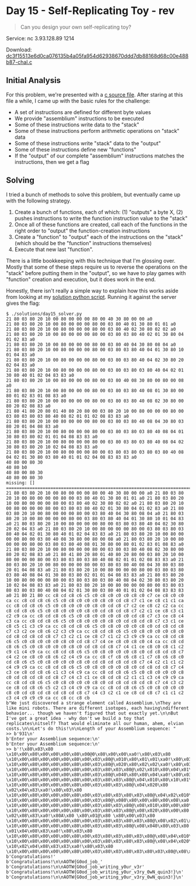 # Day 15 - Self-Replicating Toy - rev

> Can you design your own self-replicating toy?

Service: nc 3.93.128.89 1214

Download: [dc3f15513e6d0ca076135b4a05fa954d62938670ddd7db88168d68c00e488b87-chal.c](https://advent2019.s3.amazonaws.com/dc3f15513e6d0ca076135b4a05fa954d62938670ddd7db88168d68c00e488b87-chal.c)

## Initial Analysis

For this problem, we're presented with a [c source file](./static/dc3f15513e6d0ca076135b4a05fa954d62938670ddd7db88168d68c00e488b87-chal.c). After staring at this file a while, I came up with the basic rules for the challenge:

* A set of instructions are defined for different byte values
* We provide "assemblium" instructions to be executed
* Some of these instructions write data to the "stack"
* Some of these instructions perform arithmetic operations on "stack" data
* Some of these instructions write "stack" data to the "output"
* Some of these instructions define new "functions"
* If the "output" of our complete "assemblium" instructions matches the instructions, then we get a flag

## Solving

I tried a bunch of methods to solve this problem, but eventually came up with the following strategy.

1. Create a bunch of functions, each of which: (1) "outputs" a byte X, (2) pushes instructions to write the function instruction value to the "stack"
2. Once all of these functions are created, call each of the functions in the right order to "output" the function-creation instructions
3. Create a "function" to "output" each of the instructions on the "stack" (which should be the "function" instructions themselves)
4. Execute that new last "function".

There is a little bookkeeping with this technique that I'm glossing over. Mostly that some of these steps require us to reverse the operations on the "stack" before putting them in the "output", so we have to play games with "function" creation and execution, but it does work in the end.

Honestly, there isn't really a simple way to explain how this works aside from looking at my [solution python script](./solutions/day15_solver.py). Running it against the server gives the flag:

```
$ ./solutions/day15_solver.py 
21 80 03 80 20 10 00 80 00 00 00 80 00 40 30 80 00 00 a0
21 80 03 80 20 10 00 80 00 00 00 80 00 03 80 40 01 30 80 01 01 a0
21 80 03 80 20 10 00 80 00 00 00 80 00 03 80 40 02 30 80 02 02 a0
21 80 03 80 20 10 00 80 00 00 00 80 00 03 80 03 80 40 02 01 30 80 04 01 02 83 a0
21 80 03 80 20 10 00 80 00 00 00 80 00 03 80 40 04 30 80 08 04 a0
21 80 03 80 20 10 00 80 00 00 00 80 00 03 80 03 80 40 04 01 30 80 10 01 04 83 a0
21 80 03 80 20 10 00 80 00 00 00 80 00 03 80 03 80 40 04 02 30 80 20 02 04 83 a0
21 80 03 80 20 10 00 80 00 00 00 80 00 03 80 03 80 03 80 40 04 02 01 30 80 40 01 02 04 83 83 a0
21 80 03 80 20 10 00 80 00 00 00 80 00 03 80 40 08 30 80 00 80 00 08 a0
21 80 03 80 20 10 00 80 00 00 00 80 00 03 80 03 80 40 08 01 30 80 00 80 01 02 83 01 08 83 a0
21 80 03 80 20 10 00 80 00 00 00 80 00 03 80 03 80 40 08 02 30 80 00 80 20 02 08 83 a0
21 80 41 80 20 80 01 40 80 20 80 00 03 80 20 10 00 80 00 00 00 80 00 03 80 03 80 03 80 40 08 02 01 01 02 08 83 83 a0
21 80 03 80 20 10 00 80 00 00 00 80 00 03 80 03 80 40 08 04 30 80 03 80 20 01 04 08 83 a0
21 80 03 80 20 10 00 80 00 00 00 80 00 03 80 03 80 03 80 40 08 04 01 30 80 03 80 02 01 01 04 08 83 83 a0
21 80 03 80 20 10 00 80 00 00 00 80 00 03 80 03 80 03 80 40 08 04 02 30 80 03 80 20 10 02 04 08 83 83 a0
21 80 03 80 20 10 00 80 00 00 00 80 00 03 80 03 80 03 80 03 80 40 08 04 02 01 30 80 03 80 40 01 01 02 04 08 83 83 83 a0
40 80 00 80 30
40 80 b0
40 80 00 80 30
40 80 00 80 30
missing: []
================================================================================
21 80 03 80 20 10 00 80 00 00 00 80 00 40 30 80 00 00 a0 21 80 03 80 20 10 00 80 00 00 00 80 00 03 80 40 01 30 80 01 01 a0 21 80 03 80 20 10 00 80 00 00 00 80 00 03 80 40 02 30 80 02 02 a0 21 80 03 80 20 10 00 80 00 00 00 80 00 03 80 03 80 40 02 01 30 80 04 01 02 83 a0 21 80 03 80 20 10 00 80 00 00 00 80 00 03 80 40 04 30 80 08 04 a0 21 80 03 80 20 10 00 80 00 00 00 80 00 03 80 03 80 40 04 01 30 80 10 01 04 83 a0 21 80 03 80 20 10 00 80 00 00 00 80 00 03 80 03 80 40 04 02 30 80 20 02 04 83 a0 21 80 03 80 20 10 00 80 00 00 00 80 00 03 80 03 80 03 80 40 04 02 01 30 80 40 01 02 04 83 83 a0 21 80 03 80 20 10 00 80 00 00 00 80 00 03 80 40 08 30 80 00 80 00 08 a0 21 80 03 80 20 10 00 80 00 00 00 80 00 03 80 03 80 40 08 01 30 80 00 80 01 02 83 01 08 83 a0 21 80 03 80 20 10 00 80 00 00 00 80 00 03 80 03 80 40 08 02 30 80 00 80 20 02 08 83 a0 21 80 41 80 20 80 01 40 80 20 80 00 03 80 20 10 00 80 00 00 00 80 00 03 80 03 80 03 80 40 08 02 01 01 02 08 83 83 a0 21 80 03 80 20 10 00 80 00 00 00 80 00 03 80 03 80 40 08 04 30 80 03 80 20 01 04 08 83 a0 21 80 03 80 20 10 00 80 00 00 00 80 00 03 80 03 80 03 80 40 08 04 01 30 80 03 80 02 01 01 04 08 83 83 a0 21 80 03 80 20 10 00 80 00 00 00 80 00 03 80 03 80 03 80 40 08 04 02 30 80 03 80 20 10 02 04 08 83 83 a0 21 80 03 80 20 10 00 80 00 00 00 80 00 03 80 03 80 03 80 03 80 40 08 04 02 01 30 80 03 80 40 01 01 02 04 08 83 83 83 a0 21 80 21 80 cc c8 cd c8 c6 c5 c0 c8 c0 c0 c0 c8 c0 c7 ce c8 c0 c0 ca cc c8 cd c8 c6 c5 c0 c8 c0 c0 c0 c8 c0 cd c8 c7 c1 ce c8 c1 c1 ca cc c8 cd c8 c6 c5 c0 c8 c0 c0 c0 c8 c0 cd c8 c7 c2 ce c8 c2 c2 ca cc c8 cd c8 c6 c5 c0 c8 c0 c0 c0 c8 c0 cd c8 cd c8 c7 c2 c1 ce c8 c3 c1 c2 c9 ca cc c8 cd c8 c6 c5 c0 c8 c0 c0 c0 c8 c0 cd c8 c7 c3 ce c8 c4 c3 ca cc c8 cd c8 c6 c5 c0 c8 c0 c0 c0 c8 c0 cd c8 cd c8 c7 c3 c1 ce c8 c5 c1 c3 c9 ca cc c8 cd c8 c6 c5 c0 c8 c0 c0 c0 c8 c0 cd c8 cd c8 c7 c3 c2 ce c8 c6 c2 c3 c9 ca cc c8 cd c8 c6 c5 c0 c8 c0 c0 c0 c8 c0 cd c8 cd c8 cd c8 c7 c3 c2 c1 ce c8 c7 c1 c2 c3 c9 c9 ca cc c8 cd c8 c6 c5 c0 c8 c0 c0 c0 c8 c0 cd c8 c7 c4 ce c8 c0 c8 c0 c4 ca cc c8 cd c8 c6 c5 c0 c8 c0 c0 c0 c8 c0 cd c8 cd c8 c7 c4 c1 ce c8 c0 c8 c1 c2 c9 c1 c4 c9 ca cc c8 cd c8 c6 c5 c0 c8 c0 c0 c0 c8 c0 cd c8 cd c8 c7 c4 c2 ce c8 c0 c8 c6 c2 c4 c9 ca cc c8 cf c8 c6 c8 c1 c7 c8 c6 c8 c0 cd c8 c6 c5 c0 c8 c0 c0 c0 c8 c0 cd c8 cd c8 cd c8 c7 c4 c2 c1 c1 c2 c4 c9 c9 ca cc c8 cd c8 c6 c5 c0 c8 c0 c0 c0 c8 c0 cd c8 cd c8 c7 c4 c3 ce c8 cd c8 c6 c1 c3 c4 c9 ca cc c8 cd c8 c6 c5 c0 c8 c0 c0 c0 c8 c0 cd c8 cd c8 cd c8 c7 c4 c3 c1 ce c8 cd c8 c2 c1 c1 c3 c4 c9 c9 ca cc c8 cd c8 c6 c5 c0 c8 c0 c0 c0 c8 c0 cd c8 cd c8 cd c8 c7 c4 c3 c2 ce c8 cd c8 c6 c5 c2 c3 c4 c9 c9 ca cc c8 cd c8 c6 c5 c0 c8 c0 c0 c0 c8 c0 cd c8 cd c8 cd c8 cd c8 c7 c4 c3 c2 c1 ce c8 cd c8 c7 c1 c1 c2 c3 c4 c9 c9 c9 ca cc c8 cc c8 cb
b"We just discovered a strange element called Assemblium.\nThey are like mini robots. There are different isotopes, each having\ndifferent behavior... though we haven't figured that out exactly yet.\n\nBut I've got a great idea - why don't we build a toy that replicates\nitself? That would eliminate all our human, ahem, elvian costs.\n\nLet's do this!\n\nLength of your Assemblium sequence: "
>> b'931\n'
b'Enter your Assemblium sequence:\n'
b'Enter your Assemblium sequence:\n'
>> b'!\x80\x03\x80 \x10\x00\x80\x00\x00\x00\x80\x00@0\x80\x00\x00\xa0!\x80\x03\x80 \x10\x00\x80\x00\x00\x00\x80\x00\x03\x80@\x010\x80\x01\x01\xa0!\x80\x03\x80 \x10\x00\x80\x00\x00\x00\x80\x00\x03\x80@\x020\x80\x02\x02\xa0!\x80\x03\x80 \x10\x00\x80\x00\x00\x00\x80\x00\x03\x80\x03\x80@\x02\x010\x80\x04\x01\x02\x83\xa0!\x80\x03\x80 \x10\x00\x80\x00\x00\x00\x80\x00\x03\x80@\x040\x80\x08\x04\xa0!\x80\x03\x80 \x10\x00\x80\x00\x00\x00\x80\x00\x03\x80\x03\x80@\x04\x010\x80\x10\x01\x04\x83\xa0!\x80\x03\x80 \x10\x00\x80\x00\x00\x00\x80\x00\x03\x80\x03\x80@\x04\x020\x80 \x02\x04\x83\xa0!\x80\x03\x80 \x10\x00\x80\x00\x00\x00\x80\x00\x03\x80\x03\x80\x03\x80@\x04\x02\x010\x80@\x01\x02\x04\x83\x83\xa0!\x80\x03\x80 \x10\x00\x80\x00\x00\x00\x80\x00\x03\x80@\x080\x80\x00\x80\x00\x08\xa0!\x80\x03\x80 \x10\x00\x80\x00\x00\x00\x80\x00\x03\x80\x03\x80@\x08\x010\x80\x00\x80\x01\x02\x83\x01\x08\x83\xa0!\x80\x03\x80 \x10\x00\x80\x00\x00\x00\x80\x00\x03\x80\x03\x80@\x08\x020\x80\x00\x80 \x02\x08\x83\xa0!\x80A\x80 \x80\x01@\x80 \x80\x00\x03\x80 \x10\x00\x80\x00\x00\x00\x80\x00\x03\x80\x03\x80\x03\x80@\x08\x02\x01\x01\x02\x08\x83\x83\xa0!\x80\x03\x80 \x10\x00\x80\x00\x00\x00\x80\x00\x03\x80\x03\x80@\x08\x040\x80\x03\x80 \x01\x04\x08\x83\xa0!\x80\x03\x80 \x10\x00\x80\x00\x00\x00\x80\x00\x03\x80\x03\x80\x03\x80@\x08\x04\x010\x80\x03\x80\x02\x01\x01\x04\x08\x83\x83\xa0!\x80\x03\x80 \x10\x00\x80\x00\x00\x00\x80\x00\x03\x80\x03\x80\x03\x80@\x08\x04\x020\x80\x03\x80 \x10\x02\x04\x08\x83\x83\xa0!\x80\x03\x80 \x10\x00\x80\x00\x00\x00\x80\x00\x03\x80\x03\x80\x03\x80\x03\x80@\x08\x04\x02\x010\x80\x03\x80@\x01\x01\x02\x04\x08\x83\x83\x83\xa0!\x80!\x80\xcc\xc8\xcd\xc8\xc6\xc5\xc0\xc8\xc0\xc0\xc0\xc8\xc0\xc7\xce\xc8\xc0\xc0\xca\xcc\xc8\xcd\xc8\xc6\xc5\xc0\xc8\xc0\xc0\xc0\xc8\xc0\xcd\xc8\xc7\xc1\xce\xc8\xc1\xc1\xca\xcc\xc8\xcd\xc8\xc6\xc5\xc0\xc8\xc0\xc0\xc0\xc8\xc0\xcd\xc8\xc7\xc2\xce\xc8\xc2\xc2\xca\xcc\xc8\xcd\xc8\xc6\xc5\xc0\xc8\xc0\xc0\xc0\xc8\xc0\xcd\xc8\xcd\xc8\xc7\xc2\xc1\xce\xc8\xc3\xc1\xc2\xc9\xca\xcc\xc8\xcd\xc8\xc6\xc5\xc0\xc8\xc0\xc0\xc0\xc8\xc0\xcd\xc8\xc7\xc3\xce\xc8\xc4\xc3\xca\xcc\xc8\xcd\xc8\xc6\xc5\xc0\xc8\xc0\xc0\xc0\xc8\xc0\xcd\xc8\xcd\xc8\xc7\xc3\xc1\xce\xc8\xc5\xc1\xc3\xc9\xca\xcc\xc8\xcd\xc8\xc6\xc5\xc0\xc8\xc0\xc0\xc0\xc8\xc0\xcd\xc8\xcd\xc8\xc7\xc3\xc2\xce\xc8\xc6\xc2\xc3\xc9\xca\xcc\xc8\xcd\xc8\xc6\xc5\xc0\xc8\xc0\xc0\xc0\xc8\xc0\xcd\xc8\xcd\xc8\xcd\xc8\xc7\xc3\xc2\xc1\xce\xc8\xc7\xc1\xc2\xc3\xc9\xc9\xca\xcc\xc8\xcd\xc8\xc6\xc5\xc0\xc8\xc0\xc0\xc0\xc8\xc0\xcd\xc8\xc7\xc4\xce\xc8\xc0\xc8\xc0\xc4\xca\xcc\xc8\xcd\xc8\xc6\xc5\xc0\xc8\xc0\xc0\xc0\xc8\xc0\xcd\xc8\xcd\xc8\xc7\xc4\xc1\xce\xc8\xc0\xc8\xc1\xc2\xc9\xc1\xc4\xc9\xca\xcc\xc8\xcd\xc8\xc6\xc5\xc0\xc8\xc0\xc0\xc0\xc8\xc0\xcd\xc8\xcd\xc8\xc7\xc4\xc2\xce\xc8\xc0\xc8\xc6\xc2\xc4\xc9\xca\xcc\xc8\xcf\xc8\xc6\xc8\xc1\xc7\xc8\xc6\xc8\xc0\xcd\xc8\xc6\xc5\xc0\xc8\xc0\xc0\xc0\xc8\xc0\xcd\xc8\xcd\xc8\xcd\xc8\xc7\xc4\xc2\xc1\xc1\xc2\xc4\xc9\xc9\xca\xcc\xc8\xcd\xc8\xc6\xc5\xc0\xc8\xc0\xc0\xc0\xc8\xc0\xcd\xc8\xcd\xc8\xc7\xc4\xc3\xce\xc8\xcd\xc8\xc6\xc1\xc3\xc4\xc9\xca\xcc\xc8\xcd\xc8\xc6\xc5\xc0\xc8\xc0\xc0\xc0\xc8\xc0\xcd\xc8\xcd\xc8\xcd\xc8\xc7\xc4\xc3\xc1\xce\xc8\xcd\xc8\xc2\xc1\xc1\xc3\xc4\xc9\xc9\xca\xcc\xc8\xcd\xc8\xc6\xc5\xc0\xc8\xc0\xc0\xc0\xc8\xc0\xcd\xc8\xcd\xc8\xcd\xc8\xc7\xc4\xc3\xc2\xce\xc8\xcd\xc8\xc6\xc5\xc2\xc3\xc4\xc9\xc9\xca\xcc\xc8\xcd\xc8\xc6\xc5\xc0\xc8\xc0\xc0\xc0\xc8\xc0\xcd\xc8\xcd\xc8\xcd\xc8\xcd\xc8\xc7\xc4\xc3\xc2\xc1\xce\xc8\xcd\xc8\xc7\xc1\xc1\xc2\xc3\xc4\xc9\xc9\xc9\xca\xcc\xc8\xcc\xc8\xcb'
b'Congratulations!'
b'Congratulations!\n\nAOTW{G0od_job_'
b'Congratulations!\n\nAOTW{G0od_job_writing_y0ur_v3r'
b'Congratulations!\n\nAOTW{G0od_job_writing_y0ur_v3ry_0wN_quin3!}\n'
b'Congratulations!\n\nAOTW{G0od_job_writing_y0ur_v3ry_0wN_quin3!}\n'
```

